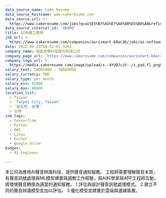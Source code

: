 ```yaml
---
data_source_name: Cake Resume
data_source_hostname: www.cakeresume.com
data_source_url: >-
  https://www.cakeresume.com/jobs?q=ai%E5%B7%A5%E7%A8%8B%E5%B8%AB&refinementList%5Blang_[…]y_type%5D=per_year&range%5Bsalary_range%5D%5Bmin%5D=1000000
data_source_internal_id: '46800'
title: AI軟體工程師
job_url: >-
  https://www.cakeresume.com/companies/aurismart-b8ac36/jobs/ai-software-engineer-452440
date: 2022-09-23T08:52:01.526Z
company_name: 智能耳聰科技股份有限公司
company_page_url: 'https://www.cakeresume.com/companies/aurismart-b8ac36'
company_logo_url: >-
  https://media.cakeresume.com/image/upload/s--4YUDJczV--/c_pad,fl_png8,h_200,w_200/v1655190288/ialzacrnpf4vmq0bcgbq.png
salary_text: TWD65000 - TWD80000
salary_currency: TWD
salary_type: per_month
salary_min: 65000
salary_max: 80000
location_list:
  - Taiwan
  - 'Taipei City, Taiwan'
  - '台北市, 台灣'
  - 台灣
job_tags:
  - tensorflow
  - Python
  - AWS
  - Linux
  - Docker
  - google drive
badges:
  - AI Engineer

---
```


本公司為應用AI聲音辨識科技，提供聲音通知服務。 工程師需要理解聲音本質，有聲音訊號處理與ML模型建置與調教工作經驗，與AI科學家與APP工程師互動，將環境聲音轉換為適當的通知服務。 1.評估與設計聲音訊號處理模式。 2.建立不同的聲音辨識模型並加以評估。 3.優化模型並建置於雲端與邊緣裝置。